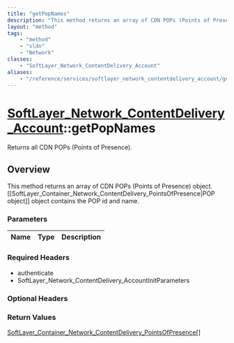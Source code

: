 ```yaml
---
title: "getPopNames"
description: "This method returns an array of CDN POPs (Points of Presence) object. [[SoftLayer_Container_Network_ContentDelivery_Poin... "
layout: "method"
tags:
    - "method"
    - "sldn"
    - "Network"
classes:
    - "SoftLayer_Network_ContentDelivery_Account"
aliases:
    - "/reference/services/softlayer_network_contentdelivery_account/getPopNames"
---
```

# [SoftLayer_Network_ContentDelivery_Account](/reference/services/SoftLayer_Network_ContentDelivery_Account)::getPopNames

Returns all CDN POPs (Points of Presence).


## Overview 
This method returns an array of CDN POPs (Points of Presence) object. [[SoftLayer_Container_Network_ContentDelivery_PointsOfPresence|POP object]] object contains the POP id and name. 

### Parameters 
|Name | Type | Description |
| --- | --- | --- |


### Required Headers
* authenticate
* SoftLayer_Network_ContentDelivery_AccountInitParameters

### Optional Headers

### Return Values
<a href='/reference/datatypes/SoftLayer_Container_Network_ContentDelivery_PointsOfPresence'>SoftLayer_Container_Network_ContentDelivery_PointsOfPresence[] </a>


